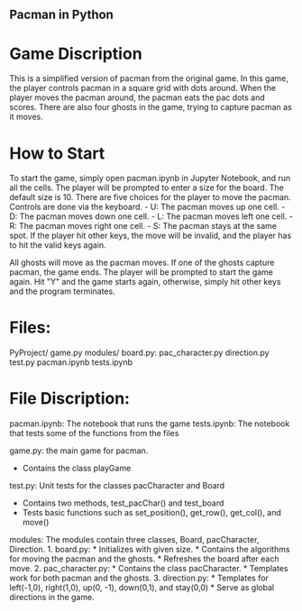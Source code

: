 ## Pacman in Python

# Game Discription

This is a simplified version of pacman from the original game. In this game, the player controls pacman in a square grid with dots around. When the player moves the pacman around, the pacman eats the pac dots and scores. There are also four ghosts in the game, trying to capture pacman as it moves. 

# How to Start

To start the game, simply open pacman.ipynb in Jupyter Notebook, and run all the cells. 
The player will be prompted to enter a size for the board. The default size is 10. 
There are five choices for the player to move the pacman. Controls are done via the keyboard.
    - U: The pacman moves up one cell.
    - D: The pacman moves down one cell.
    - L: The pacman moves left one cell.
    - R: The pacman moves right one cell.
    - S: The pacman stays at the same spot.
If the player hit other keys, the move will be invalid, and the player has to hit the valid keys again. 

All ghosts will move as the pacman moves. If one of the ghosts capture pacman, the game ends. The player will be prompted to start the game again. Hit "Y" and the game starts again, otherwise, simply hit other keys and the program terminates.
    
# Files:

PyProject/
game.py
    modules/
    board.py:
        pac_character.py
        direction.py            
test.py
pacman.ipynb
tests.ipynb

# File Discription:

pacman.ipynb: The notebook that runs the game
tests.ipynb: The notebook that tests some of the functions from the files

game.py: the main game for pacman.
   - Contains the class playGame

test.py: Unit tests for the classes pacCharacter and Board
   - Contains two methods, test_pacChar() and test_board
   - Tests basic functions such as set_position(), get_row(), get_col(), and move()

modules:
    The modules contain three classes, Board, pacCharacter, Direction. 
    1. board.py:
        * Initializes with given size.
        * Contains the algorithms for moving the pacman and the ghosts. 
        * Refreshes the board after each move. 
    2. pac_character.py:
        * Contains the class pacCharacter.
        * Templates work for both pacman and the ghosts.
    3. direction.py:
        * Templates for left(-1,0), right(1,0), up(0, -1), down(0,1), and stay(0,0)
        * Serve as global directions in the game.
      
